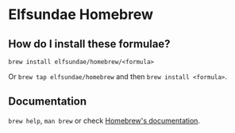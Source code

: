 # Elfsundae Homebrew

## How do I install these formulae?

`brew install elfsundae/homebrew/<formula>`

Or `brew tap elfsundae/homebrew` and then `brew install <formula>`.

## Documentation

`brew help`, `man brew` or check [Homebrew's documentation](https://docs.brew.sh).
